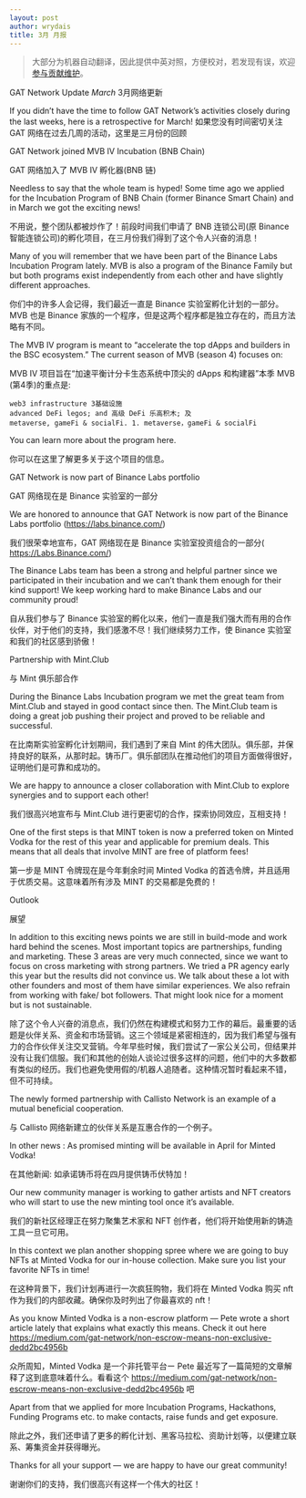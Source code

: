 ```yaml
---
layout: post
author: wrydais
title: 3月 月报
---
```


> 大部分为机器自动翻译，因此提供中英对照，方便校对，若发现有误，欢迎[参与贡献维护](_posts/2022-04-19-contribute.md)。


GAT Network Update *March*
3月网络更新

If you didn’t have the time to follow GAT Network’s activities closely during the last weeks, here is a retrospective for March!
如果您没有时间密切关注 GAT 网络在过去几周的活动，这里是三月份的回顾

GAT Network joined MVB IV Incubation (BNB Chain)

GAT 网络加入了 MVB IV 孵化器(BNB 链)

Needless to say that the whole team is hyped! Some time ago we applied for the Incubation Program of BNB Chain (former Binance Smart Chain) and in March we got the exciting news!

不用说，整个团队都被炒作了！前段时间我们申请了 BNB 连锁公司(原 Binance 智能连锁公司)的孵化项目，在三月份我们得到了这个令人兴奋的消息！

Many of you will remember that we have been part of the Binance Labs Incubation Program lately. MVB is also a program of the Binance Family but but both programs exist independently from each other and have slightly different approaches.

你们中的许多人会记得，我们最近一直是 Binance 实验室孵化计划的一部分。MVB 也是 Binance 家族的一个程序，但是这两个程序都是独立存在的，而且方法略有不同。

The MVB IV program is meant to “accelerate the top dApps and builders in the BSC ecosystem.”
The current season of MVB (season 4) focuses on:

MVB IV 项目旨在“加速平衡计分卡生态系统中顶尖的 dApps 和构建器”本季 MVB (第4季)的重点是:

    web3 infrastructure 3基础设施
    advanced DeFi legos; and 高级 DeFi 乐高积木; 及
    metaverse, gameFi & socialFi. 1. metaverse，gameFi & socialFi

You can learn more about the program here.

你可以在这里了解更多关于这个项目的信息。

GAT Network is now part of Binance Labs portfolio

GAT 网络现在是 Binance 实验室的一部分

We are honored to announce that GAT Network is now part of the Binance Labs portfolio (https://labs.binance.com/)

我们很荣幸地宣布，GAT 网络现在是 Binance 实验室投资组合的一部分( https://Labs.Binance.com/)

The Binance Labs team has been a strong and helpful partner since we participated in their incubation and we can’t thank them enough for their kind support! We keep working hard to make Binance Labs and our community proud!

自从我们参与了 Binance 实验室的孵化以来，他们一直是我们强大而有用的合作伙伴，对于他们的支持，我们感激不尽！我们继续努力工作，使 Binance 实验室和我们的社区感到骄傲！

Partnership with Mint.Club

与 Mint 俱乐部合作

During the Binance Labs Incubation program we met the great team from Mint.Club and stayed in good contact since then. The Mint.Club team is doing a great job pushing their project and proved to be reliable and successful.

在比南斯实验室孵化计划期间，我们遇到了来自 Mint 的伟大团队。俱乐部，并保持良好的联系，从那时起。铸币厂。俱乐部团队在推动他们的项目方面做得很好，证明他们是可靠和成功的。

We are happy to announce a closer collaboration with Mint.Club to explore synergies and to support each other!

我们很高兴地宣布与 Mint.Club 进行更密切的合作，探索协同效应，互相支持！

One of the first steps is that MINT token is now a preferred token on Minted Vodka for the rest of this year and applicable for premium deals. This means that all deals that involve MINT are free of platform fees!

第一步是 MINT 令牌现在是今年剩余时间 Minted Vodka 的首选令牌，并且适用于优质交易。这意味着所有涉及 MINT 的交易都是免费的！

Outlook

展望

In addition to this exciting news points we are still in build-mode and work hard behind the scenes. Most important topics are partnerships, funding and marketing. These 3 areas are very much connected, since we want to focus on cross marketing with strong partners. We tried a PR agency early this year but the results did not convince us. We talk about these a lot with other founders and most of them have similar experiences. We also refrain from working with fake/ bot followers. That might look nice for a moment but is not sustainable.

除了这个令人兴奋的消息点，我们仍然在构建模式和努力工作的幕后。最重要的话题是伙伴关系、资金和市场营销。这三个领域是紧密相连的，因为我们希望与强有力的合作伙伴关注交叉营销。今年早些时候，我们尝试了一家公关公司，但结果并没有让我们信服。我们和其他的创始人谈论过很多这样的问题，他们中的大多数都有类似的经历。我们也避免使用假的/机器人追随者。这种情况暂时看起来不错，但不可持续。

The newly formed partnership with Callisto Network is an example of a mutual beneficial cooperation.

与 Callisto 网络新建立的伙伴关系是互惠合作的一个例子。

In other news : As promised minting will be available in April for Minted Vodka!

在其他新闻: 如承诺铸币将在四月提供铸币伏特加！

Our new community manager is working to gather artists and NFT creators who will start to use the new minting tool once it’s available.

我们的新社区经理正在努力聚集艺术家和 NFT 创作者，他们将开始使用新的铸造工具一旦它可用。

In this context we plan another shopping spree where we are going to buy NFTs at Minted Vodka for our in-house collection. Make sure you list your favorite NFTs in time!

在这种背景下，我们计划再进行一次疯狂购物，我们将在 Minted Vodka 购买 nft 作为我们的内部收藏。确保你及时列出了你最喜欢的 nft！

As you know Minted Vodka is a non-escrow platform — Pete wrote a short article lately that explains what exactly this means. Check it out here https://medium.com/gat-network/non-escrow-means-non-exclusive-dedd2bc4956b

众所周知，Minted Vodka 是一个非托管平台ー Pete 最近写了一篇简短的文章解释了这到底意味着什么。看看这个 https://medium.com/gat-network/non-escrow-means-non-exclusive-dedd2bc4956b 吧

Apart from that we applied for more Incubation Programs, Hackathons, Funding Programs etc. to make contacts, raise funds and get exposure.

除此之外，我们还申请了更多的孵化计划、黑客马拉松、资助计划等，以便建立联系、筹集资金并获得曝光。

Thanks for all your support — we are happy to have our great community!

谢谢你们的支持，我们很高兴有这样一个伟大的社区！
